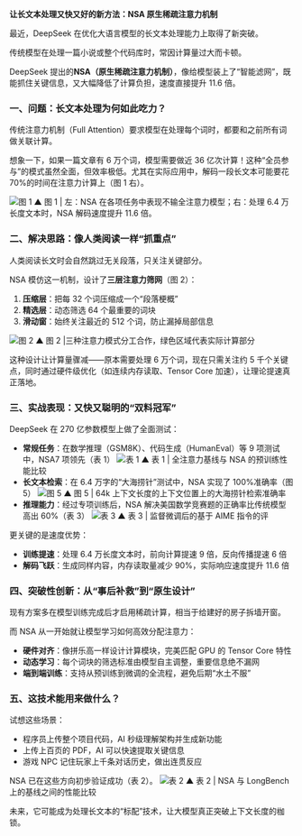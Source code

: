 **让长文本处理又快又好的新方法：NSA 原⽣稀疏注意⼒机制**

最近，DeepSeek 在优化大语言模型的长文本处理能力上取得了新突破。

传统模型在处理一篇小说或整个代码库时，常因计算量过大而卡顿。

DeepSeek 提出的**NSA（原⽣稀疏注意⼒机制）**，像给模型装上了“智能滤网”，既能抓住关键信息，又大幅降低了计算负担，速度直接提升 11.6 倍。

### 一、问题：长文本处理为何如此吃力？

传统注意力机制（Full Attention）要求模型在处理每个词时，都要和之前所有词做关联计算。

想象一下，如果一篇文章有 6 万个词，模型需要做近 36 亿次计算！这种“全员参与”的模式虽然全面，但效率极低。尤其在实际应用中，解码一段长文本可能要花 70%的时间在注意力计算上（图 1 右）。

![图 1](https://qncdn.mopic.mozigu.net/work/143/25/7e83d3fa0a6d425d/image.png)
▲ 图 1 | 左：NSA 在各项任务中表现不输全注意力模型；右：处理 6.4 万长度文本时，NSA 解码速度提升 11.6 倍。

### 二、解决思路：像人类阅读一样“抓重点”

人类阅读长文时会自然跳过无关段落，只关注关键部分。

NSA 模仿这一机制，设计了**三层注意力筛网**（图 2）：

1. **压缩层**：把每 32 个词压缩成一个“段落梗概”
2. **精选层**：动态筛选 64 个最重要的词块
3. **滑动窗**：始终关注最近的 512 个词，防止漏掉局部信息

![图 2](https://qncdn.mopic.mozigu.net/work/143/25/7e83d3fa0a6d425d/image-1.png)
▲ 图 2 |三种注意力模式分工合作，绿色区域代表实际计算部分

这种设计让计算量骤减——原本需要处理 6 万个词，现在只需关注约 5 千个关键点，同时通过硬件级优化（如连续内存读取、Tensor Core 加速），让理论提速真正落地。

### 三、实战表现：又快又聪明的“双料冠军”

DeepSeek 在 270 亿参数模型上做了全面测试：

-   **常规任务**：在数学推理（GSM8K）、代码生成（HumanEval）等 9 项测试中，NSA7 项领先（表 1）
    ![表 1](https://qncdn.mopic.mozigu.net/work/143/25/7e83d3fa0a6d425d/image-3.png)
    ▲ 表 1 | 全注意⼒基线与 NSA 的预训练性能⽐较
-   **长文本检索**：在 6.4 万字的“大海捞针”测试中，NSA 实现了 100%准确率（图 5）
    ![图 5](https://qncdn.mopic.mozigu.net/work/143/25/7e83d3fa0a6d425d/image-2.png)
    ▲ 图 5 | 64k 上下⽂⻓度的上下⽂位置上的⼤海捞针检索准确率
-   **推理能力**：经过专项训练后，NSA 解决美国数学竞赛题的正确率比传统模型高出 60%（表 3）
    ![表 3](https://qncdn.mopic.mozigu.net/work/143/25/7e83d3fa0a6d425d/image-4.png)
    ▲ 表 3 | 监督微调后的基于 AIME 指令的评

更关键的是速度优势：

-   **训练提速**：处理 6.4 万长度文本时，前向计算提速 9 倍，反向传播提速 6 倍
-   **解码飞跃**：生成同样内容，内存读取量减少 90%，实际响应速度提升 11.6 倍

### 四、突破性创新：从“事后补救”到“原生设计”

现有方案多在模型训练完成后才启用稀疏计算，相当于给建好的房子拆墙开窗。

而 NSA 从一开始就让模型学习如何高效分配注意力：

-   **硬件对齐**：像拼乐高一样设计计算模块，完美匹配 GPU 的 Tensor Core 特性
-   **动态学习**：每个词块的筛选标准由模型自主调整，重要信息绝不漏网
-   **端到端训练**：支持从预训练到微调的全流程，避免后期“水土不服”

### 五、这技术能用来做什么？

试想这些场景：

-   程序员上传整个项目代码，AI 秒级理解架构并生成新功能
-   上传上百页的 PDF，AI 可以快速提取关键信息
-   游戏 NPC 记住玩家上千条对话历史，做出连贯反应

NSA 已在这些方向初步验证成功（表 2）。
![表 2](https://qncdn.mopic.mozigu.net/work/143/25/7e83d3fa0a6d425d/image-5.png)
▲ 表 2 | NSA 与 LongBench 上的基线之间的性能⽐较

未来，它可能成为处理长文本的“标配”技术，让大模型真正突破上下文长度的枷锁。
